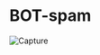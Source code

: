 # BOT-spam


![Capture](https://github.com/Daniyal0Gh/BOT-spam/assets/91629205/fc6cb3bf-b420-4f37-85a5-1adb5503704a)
